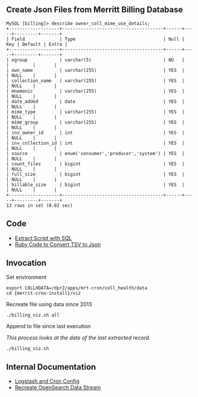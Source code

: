 ## Create Json Files from Merritt Billing Database
```
MySQL [billing]> describe owner_coll_mime_use_details;
+-------------------+--------------------------------------+------+-----+---------+-------+
| Field             | Type                                 | Null | Key | Default | Extra |
+-------------------+--------------------------------------+------+-----+---------+-------+
| ogroup            | varchar(5)                           | NO   |     |         |       |
| own_name          | varchar(255)                         | YES  |     | NULL    |       |
| collection_name   | varchar(255)                         | YES  |     | NULL    |       |
| mnemonic          | varchar(255)                         | YES  |     | NULL    |       |
| date_added        | date                                 | YES  |     | NULL    |       |
| mime_type         | varchar(255)                         | YES  |     | NULL    |       |
| mime_group        | varchar(255)                         | YES  |     | NULL    |       |
| inv_owner_id      | int                                  | YES  |     | NULL    |       |
| inv_collection_id | int                                  | YES  |     | NULL    |       |
| source            | enum('consumer','producer','system') | YES  |     | NULL    |       |
| count_files       | bigint                               | YES  |     | NULL    |       |
| full_size         | bigint                               | YES  |     | NULL    |       |
| billable_size     | bigint                               | YES  |     | NULL    |       |
+-------------------+--------------------------------------+------+-----+---------+-------+
13 rows in set (0.02 sec)
```

## Code
- [Extract Script with SQL](billing_viz.sh)
- [Ruby Code to Convert TSV to Json](make_json.rb)

## Invocation

Set environment
```
export COLLHDATA=/dpr2/apps/mrt-cron/coll_health/data
cd {merrit-cron-install}/viz
```

Recreate file using data since 2013
```
./billing_viz.sh all
```

Append to file since last execution

_This process looks at the date of the last extracted record._
```
./billing_viz.sh
```

## Internal Documentation

- [Logstash and Cron Config](https://github.com/CDLUC3/uc3-ops-puppet-hiera/blob/main/fqsn/uc3-mrt-batch-prd.yaml)
- [Recreate OpenSearch Data Stream](https://github.com/CDLUC3/mrt-doc-private/blob/main/docs/system-recovery/open-search-dataset-management.md)
